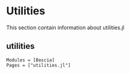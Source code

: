 # Utilities 

This section contain information about utilities.jl

## utilities 

```@autodocs
Modules = [Boscia]
Pages = ["utilities.jl"]
```